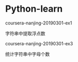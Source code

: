 # Python-learn

coursera-nanjing-20190301-ex1

字符串中提取浮点数

coursera-nanjing-20190301-ex3

统计字符串中字母个数

